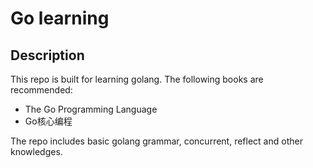 # Go learning
## Description
This repo is built for learning golang. The following books are recommended:  
- The Go Programming Language
- Go核心编程  

The repo includes basic golang grammar, concurrent, reflect and other knowledges.
